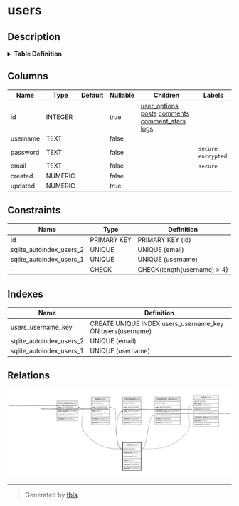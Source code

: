 # users

## Description

<details>
<summary><strong>Table Definition</strong></summary>

```sql
CREATE TABLE users (
  id INTEGER PRIMARY KEY AUTOINCREMENT,
  username TEXT UNIQUE NOT NULL CHECK(length(username) > 4),
  password TEXT NOT NULL,
  email TEXT UNIQUE NOT NULL,
  created NUMERIC NOT NULL,
  updated NUMERIC
)
```

</details>

## Columns

| Name | Type | Default | Nullable | Children | Labels |
| ---- | ---- | ------- | -------- | ------- | ------- |
| id | INTEGER |  | true | [user_options](user_options.md) [posts](posts.md) [comments](comments.md) [comment_stars](comment_stars.md) [logs](logs.md) |  |
| username | TEXT |  | false |  |  |
| password | TEXT |  | false |  | `secure` `encrypted` |
| email | TEXT |  | false |  | `secure` |
| created | NUMERIC |  | false |  |  |
| updated | NUMERIC |  | true |  |  |

## Constraints

| Name | Type | Definition |
| ---- | ---- | ---------- |
| id | PRIMARY KEY | PRIMARY KEY (id) |
| sqlite_autoindex_users_2 | UNIQUE | UNIQUE (email) |
| sqlite_autoindex_users_1 | UNIQUE | UNIQUE (username) |
| - | CHECK | CHECK(length(username) > 4) |

## Indexes

| Name | Definition |
| ---- | ---------- |
| users_username_key | CREATE UNIQUE INDEX users_username_key ON users(username) |
| sqlite_autoindex_users_2 | UNIQUE (email) |
| sqlite_autoindex_users_1 | UNIQUE (username) |

## Relations

![er](users.svg)

---

> Generated by [tbls](https://github.com/k1LoW/tbls)
